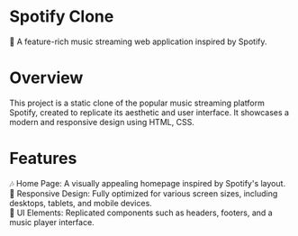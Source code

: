 # Spotify Clone
🎵 A feature-rich music streaming web application inspired by Spotify.
# Overview
This project is a static clone of the popular music streaming platform Spotify, created to replicate its aesthetic and user interface. It showcases a modern and responsive design using HTML, CSS.
# Features
🎶 Home Page: A visually appealing homepage inspired by Spotify's layout.   
📃 Responsive Design: Fully optimized for various screen sizes, including desktops, tablets, and mobile devices.  
🎨 UI Elements: Replicated components such as headers, footers, and a music player interface.
